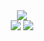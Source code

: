 <div align="center">
  <img src="https://github-readme-stats.vercel.app/api/top-langs/?username=ITTLuffy&layout=compact&langs_count=8&theme=github_dark"/>
  <br>
  <img src="https://github-readme-stats.vercel.app/api?username=ITTLuffy&show_icons=true&theme=github_dark"/>
  <img src="https://streak-stats.demolab.com/?user=ITTLuffy&theme=github-dark"/>
</div>
